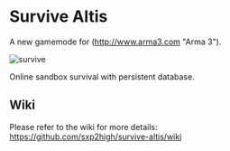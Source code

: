 Survive Altis
========
A new gamemode for (http://www.arma3.com "Arma 3").  
  
![survive](http://arma3.cc/survive.jpg "survive")
  
Online sandbox survival with persistent database.
  
Wiki
----------
Please refer to the wiki for more details: https://github.com/sxp2high/survive-altis/wiki
